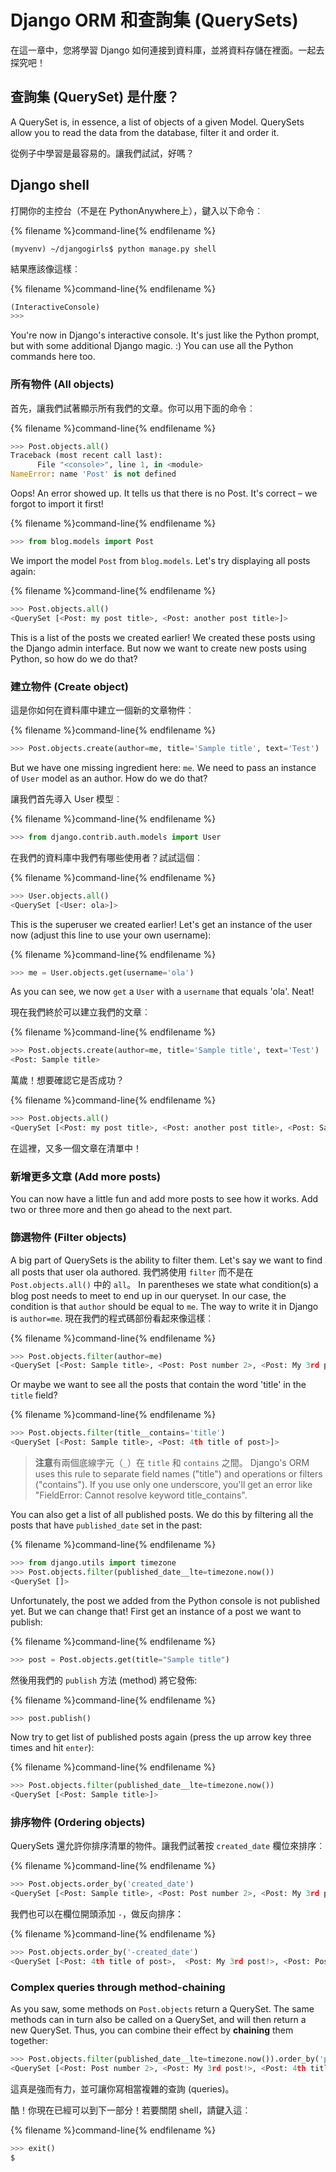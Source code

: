 # Django ORM 和查詢集 (QuerySets)

在這一章中，您將學習 Django 如何連接到資料庫，並將資料存儲在裡面。一起去探究吧！

## 查詢集 (QuerySet) 是什麼？

A QuerySet is, in essence, a list of objects of a given Model. QuerySets allow you to read the data from the database, filter it and order it.

從例子中學習是最容易的。讓我們試試，好嗎？

## Django shell

打開你的主控台（不是在 PythonAnywhere上），鍵入以下命令︰

{% filename %}command-line{% endfilename %}

    (myvenv) ~/djangogirls$ python manage.py shell
    

結果應該像這樣︰

{% filename %}command-line{% endfilename %}

```python
(InteractiveConsole)
>>>
```

You're now in Django's interactive console. It's just like the Python prompt, but with some additional Django magic. :) You can use all the Python commands here too.

### 所有物件 (All objects)

首先，讓我們試著顯示所有我們的文章。你可以用下面的命令︰

{% filename %}command-line{% endfilename %}

```python
>>> Post.objects.all()
Traceback (most recent call last):
      File "<console>", line 1, in <module>
NameError: name 'Post' is not defined
```

Oops! An error showed up. It tells us that there is no Post. It's correct – we forgot to import it first!

{% filename %}command-line{% endfilename %}

```python
>>> from blog.models import Post
```

We import the model `Post` from `blog.models`. Let's try displaying all posts again:

{% filename %}command-line{% endfilename %}

```python
>>> Post.objects.all()
<QuerySet [<Post: my post title>, <Post: another post title>]>
```

This is a list of the posts we created earlier! We created these posts using the Django admin interface. But now we want to create new posts using Python, so how do we do that?

### 建立物件 (Create object)

這是你如何在資料庫中建立一個新的文章物件︰

{% filename %}command-line{% endfilename %}

```python
>>> Post.objects.create(author=me, title='Sample title', text='Test')
```

But we have one missing ingredient here: `me`. We need to pass an instance of `User` model as an author. How do we do that?

讓我們首先導入 User 模型︰

{% filename %}command-line{% endfilename %}

```python
>>> from django.contrib.auth.models import User
```

在我們的資料庫中我們有哪些使用者？試試這個︰

{% filename %}command-line{% endfilename %}

```python
>>> User.objects.all()
<QuerySet [<User: ola>]>
```

This is the superuser we created earlier! Let's get an instance of the user now (adjust this line to use your own username):

{% filename %}command-line{% endfilename %}

```python
>>> me = User.objects.get(username='ola')
```

As you can see, we now `get` a `User` with a `username` that equals 'ola'. Neat!

現在我們終於可以建立我們的文章︰

{% filename %}command-line{% endfilename %}

```python
>>> Post.objects.create(author=me, title='Sample title', text='Test')
<Post: Sample title>
```

萬歲！想要確認它是否成功？

{% filename %}command-line{% endfilename %}

```python
>>> Post.objects.all()
<QuerySet [<Post: my post title>, <Post: another post title>, <Post: Sample title>]>
```

在這裡，又多一個文章在清單中！

### 新增更多文章 (Add more posts)

You can now have a little fun and add more posts to see how it works. Add two or three more and then go ahead to the next part.

### 篩選物件 (Filter objects)

A big part of QuerySets is the ability to filter them. Let's say we want to find all posts that user ola authored. 我們將使用 `filter` 而不是在 `Post.objects.all()` 中的 `all`。 In parentheses we state what condition(s) a blog post needs to meet to end up in our queryset. In our case, the condition is that `author` should be equal to `me`. The way to write it in Django is `author=me`. 現在我們的程式碼部份看起來像這樣︰

{% filename %}command-line{% endfilename %}

```python
>>> Post.objects.filter(author=me)
<QuerySet [<Post: Sample title>, <Post: Post number 2>, <Post: My 3rd post!>, <Post: 4th title of post>]>
```

Or maybe we want to see all the posts that contain the word 'title' in the `title` field?

{% filename %}command-line{% endfilename %}

```python
>>> Post.objects.filter(title__contains='title')
<QuerySet [<Post: Sample title>, <Post: 4th title of post>]>
```

> **注意**有兩個底線字元（`_`）在 `title` 和 `contains` 之間。 Django's ORM uses this rule to separate field names ("title") and operations or filters ("contains"). If you use only one underscore, you'll get an error like "FieldError: Cannot resolve keyword title_contains".

You can also get a list of all published posts. We do this by filtering all the posts that have `published_date` set in the past:

{% filename %}command-line{% endfilename %}

```python
>>> from django.utils import timezone
>>> Post.objects.filter(published_date__lte=timezone.now())
<QuerySet []>
```

Unfortunately, the post we added from the Python console is not published yet. But we can change that! First get an instance of a post we want to publish:

{% filename %}command-line{% endfilename %}

```python
>>> post = Post.objects.get(title="Sample title")
```

然後用我們的 `publish` 方法 (method) 將它發佈:

{% filename %}command-line{% endfilename %}

```python
>>> post.publish()
```

Now try to get list of published posts again (press the up arrow key three times and hit `enter`):

{% filename %}command-line{% endfilename %}

```python
>>> Post.objects.filter(published_date__lte=timezone.now())
<QuerySet [<Post: Sample title>]>
```

### 排序物件 (Ordering objects)

QuerySets 還允許你排序清單的物件。讓我們試著按 `created_date` 欄位來排序︰

{% filename %}command-line{% endfilename %}

```python
>>> Post.objects.order_by('created_date')
<QuerySet [<Post: Sample title>, <Post: Post number 2>, <Post: My 3rd post!>, <Post: 4th title of post>]>
```

我們也可以在欄位開頭添加 `-`，做反向排序：

{% filename %}command-line{% endfilename %}

```python
>>> Post.objects.order_by('-created_date')
<QuerySet [<Post: 4th title of post>,  <Post: My 3rd post!>, <Post: Post number 2>, <Post: Sample title>]>
```

### Complex queries through method-chaining

As you saw, some methods on `Post.objects` return a QuerySet. The same methods can in turn also be called on a QuerySet, and will then return a new QuerySet. Thus, you can combine their effect by **chaining** them together:

```python
>>> Post.objects.filter(published_date__lte=timezone.now()).order_by('published_date')
<QuerySet [<Post: Post number 2>, <Post: My 3rd post!>, <Post: 4th title of post>, <Post: Sample title>]>
```

這真是強而有力，並可讓你寫相當複雜的查詢 (queries)。

酷！你現在已經可以到下一部分！若要關閉 shell，請鍵入這︰

{% filename %}command-line{% endfilename %}

```python
>>> exit()
$
```